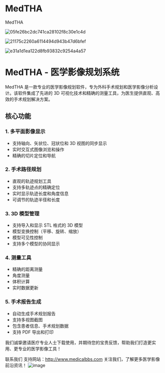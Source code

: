 # MedTHA
MedTHA

![05fe26bc2dc741ca28102f8c30e1c4d](https://github.com/user-attachments/assets/1cf896a8-f76c-43ea-86ba-526ab286aeb8)

![21175c2260a6114494d943b47d6bfef](https://github.com/user-attachments/assets/9870a550-6cfe-4b99-8d43-a4f1ce15b062)

![e31a1d1ea122d8fb93832c9254a4a57](https://github.com/user-attachments/assets/188e8036-96b1-48aa-8313-30ffd09ebf47)

# MedTHA - 医学影像规划系统

MedTHA 是一款专业的医学影像规划软件，专为外科手术规划和医学影像分析设计。该软件集成了先进的 3D 可视化技术和精确的测量工具，为医生提供直观、高效的手术规划解决方案。

## 核心功能

### 1. 多平面影像显示
- 支持轴向、矢状位、冠状位和 3D 视图的同步显示
- 实时交互式图像浏览和操作
- 精确的切片定位和导航

### 2. 手术路径规划
- 直观的轨迹规划工具
- 支持多轨迹点的精确定位
- 实时显示轨迹长度和角度信息
- 可调节的轨迹半径和长度

### 3. 3D 模型管理
- 支持导入和显示 STL 格式的 3D 模型
- 模型变换控制（平移、旋转、缩放）
- 模型可见性控制
- 支持多个模型的协同显示

### 4. 测量工具
- 精确的距离测量
- 角度测量
- 体积计算
- 实时数据更新

### 5. 手术报告生成
- 自动生成手术规划报告
- 支持多视图截图
- 包含患者信息、手术规划数据
- 支持 PDF 导出和打印

我们诚挚邀请医疗专业人士下载使用，并期待您的宝贵反馈，帮助我们打造更实用、更专业的医学影像工具！

联系我们 支持网站：http://www.medicalbbs.com 关注我们，了解更多医学影像前沿资讯！
![image](https://github.com/user-attachments/assets/f795c150-9bc9-4a9e-80c4-3101d875e976)





